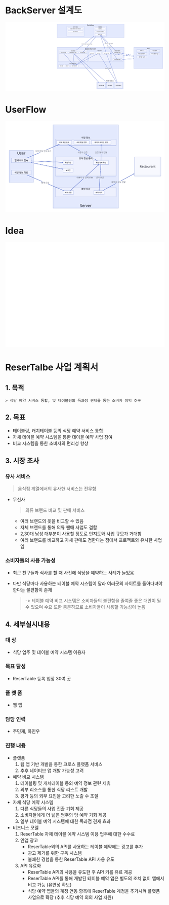 # BackServer 설계도
<img src='./back.svg'/>

<br/>

# UserFlow
<img src='./userflow.svg'/>

<br/>

# Idea
<img src='./idea.svg'/>

<br/>


# ReserTalbe 사업 계획서


## 1. 목적 <br/>
    > 식당 예약 서비스 통합, 및 테이블링의 독과점 견제를 통한 소비자 이익 추구


## 2. 목표
 - 테이블링, 캐치테이블 등의 식당 예약 서비스 통합
 - 자체 테이블 예약 시스템을 통한 테이블 예약 사업 참여
 - 비교 시스템을 통한 소비자의 편리성 향상

## 3. 시장 조사

### 유사 서비스
> 음식점 계열에서의 유사한 서비스는 전무함

- 무신사
    > 의류 브렌드 비교 및 판매 서비스
    - 여러 브랜드의 옷을 비교할 수 있음
    - 자체 브랜드를 통해 의류 팬매 사업도 겸함
    - 2,30대 남성 대부분이 사용할 정도로 인지도와 사업 규모가 거대함
    - 여러 브랜드를 비교하고 자체 판매도 겸한다는 점에서 프로젝트와 유사한 사업임

### 소비자들의 사용 가능성
- 최근 친구들과 식사를 할 때 사전에 식당을 예약하는 사례가 늘었음
- 다만 식당마다 사용하는 테이블 예약 시스템이 달라 여러곳의 사이트를 돌아다녀야 한다는 불편함이 존재

    > -> 테이블 예약 비교 시스템은 소비자들의 불편함을 줄여줄 좋은 대안이 될 수 있으며 수요 또한 충분하므로 소비자들이 사용할 가능성이 높음

## 4. 세부실시내용
### 대     상
- 식당 업주 및 테이블 예약 시스템 이용자
### 목표 달성 
- ReserTable 등록 업장 30여 곳
### 플  랫 폼 
- 웹 앱
### 담당 인력 
- 주민재, 하인우

### 진행 내용

- 플랫폼 
    1. 웹 앱 기반 개발을 통한 크로스 플랫폼 서비스 
    2. 추후 네이티브 앱 개발 가능성 고려
- 예약 비교 시스템
    1. 테이블링 및 캐치테이블 등의 예약 정보 관련 제휴
    2. 외부 리소스를 통한 식당 리스트 개발
    3. 평가 등의 외부 요인을 고려한 노출 수 조절
- 자체 식당 예약 시스템 
    1. 다른 식당들의 사업 진출 기회 제공
    2. 소비자들에게 더 넓은 범주의 당 예약 기회 제공
    3. 일부 테이블 예약 시스템에 대한 독과점 견재 효과
- 비즈니스 모델 
    1. ReserTable 자체 테이블 예약 시스템 이용 업주에 대한 수수료
    2. 인앱 광고
        - ReserTable외의 API를 사용하는 테이블 예약에는 광고를 추가
        - 광고 제거를 위한 구독 시스템
        - 불쾌한 경험을 통한 ReserTable API 사용 유도
    3. API 유료화
        - ReserTable API의 사용을 유도한 후 API 키를 유료 제공
        - ReserTable API를 통해 개발된 테이블 예약 앱은 별도의 조치 없이 앱에서 비교 가능 (유연성 확보)
        - 식당 예약 앱들의 계정 연동 항목에 ReserTable 계정을 추가시켜 플랫폼 사업으로 확장 (추후 식당 예약 외의 사업 자원)